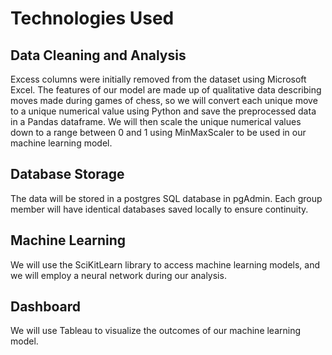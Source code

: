 # Technologies Used

## Data Cleaning and Analysis

Excess columns were initially removed from the dataset using Microsoft Excel. The features of our model are made up of qualitative data describing moves made during games of chess, so we will convert each unique move to a unique numerical value using Python and save the preprocessed data in a Pandas dataframe. We will then scale the unique numerical values down to a range between 0 and 1 using MinMaxScaler to be used in our machine learning model.

## Database Storage

The data will be stored in a postgres SQL database in pgAdmin. Each group member will have identical databases saved locally to ensure continuity.

## Machine Learning

We will use the SciKitLearn library to access machine learning models, and we will employ a neural network during our analysis.

## Dashboard

We will use Tableau to visualize the outcomes of our machine learning model.